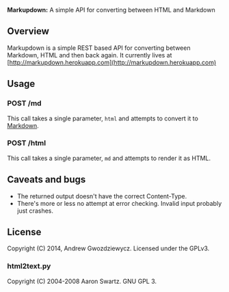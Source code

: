 **Markupdown:** A simple API for converting between HTML and Markdown

## Overview

Markupdown is a simple REST based API for converting between Markdown,
HTML and then back again. It currently lives at [http://markupdown.herokuapp.com](http://markupdown.herokuapp.com)

## Usage

### POST /md

This call takes a single parameter, `html` and attempts to convert it to [Markdown](http://daringfireball.net/projects/markdown/).

### POST /html

This call takes a single parameter, `md` and attempts to render it as HTML.

## Caveats and bugs

* The returned output doesn't have the correct Content-Type.
* There's more or less no attempt at error checking. Invalid input probably
  just crashes.

## License

Copyright (C) 2014, Andrew Gwozdziewycz. Licensed under the GPLv3.

### html2text.py

Copyright (C) 2004-2008 Aaron Swartz. GNU GPL 3.
